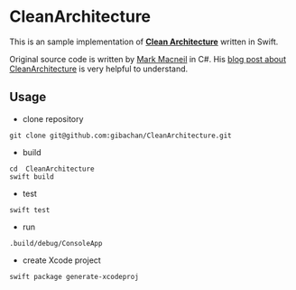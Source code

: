 # CleanArchitecture

This is an sample implementation of [__Clean Architecture__](https://8thlight.com/blog/uncle-bob/2012/08/13/the-clean-architecture.html) written in Swift.

Original source code is written by [Mark Macneil](https://github.com/mmacneil/CleanArchitecture) in C#. His [blog post about CleanArchitecture](https://fullstackmark.com/post/11/better-software-design-with-clean-architecture) is very helpful to understand.

## Usage

* clone repository

```shell
git clone git@github.com:gibachan/CleanArchitecture.git
```

* build

```shell
cd  CleanArchitecture
swift build
```

* test

```shell
swift test
```

* run

```shell
.build/debug/ConsoleApp
```

* create Xcode project
```shell
swift package generate-xcodeproj
```

